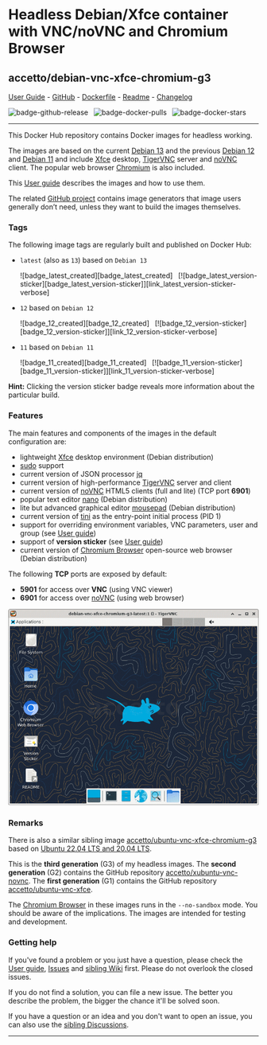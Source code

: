 # Headless Debian/Xfce container with VNC/noVNC and Chromium Browser

## accetto/debian-vnc-xfce-chromium-g3

[User Guide][this-user-guide] - [GitHub][this-github] - [Dockerfile][this-dockerfile] - [Readme][this-readme-full] - [Changelog][this-changelog]

<!-- markdownlint-disable MD038 MD052 -->
![badge-github-release][badge-github-release]` `
![badge-docker-pulls][badge-docker-pulls]` `
![badge-docker-stars][badge-docker-stars]

***

This Docker Hub repository contains Docker images for headless working.

The images are based on the current [Debian 13][docker-debian] and the previous [Debian 12][docker-debian] and [Debian 11][docker-debian] and include [Xfce][xfce] desktop, [TigerVNC][tigervnc] server and [noVNC][novnc] client.
The popular web browser [Chromium][chromium] is also included.

This [User guide][this-user-guide] describes the images and how to use them.

The related [GitHub project][this-github] contains image generators that image users generally don’t need, unless they want to build the images themselves.

### Tags

The following image tags are regularly built and published on Docker Hub:

- `latest` (also as `13`) based on `Debian 13`

    ![badge_latest_created][badge_latest_created]` `
    [![badge_latest_version-sticker][badge_latest_version-sticker]][link_latest_version-sticker-verbose]

- `12` based on `Debian 12`

    ![badge_12_created][badge_12_created]` `
    [![badge_12_version-sticker][badge_12_version-sticker]][link_12_version-sticker-verbose]

- `11` based on `Debian 11`

    ![badge_11_created][badge_11_created]` `
    [![badge_11_version-sticker][badge_11_version-sticker]][link_11_version-sticker-verbose]

<!-- markdownlint-enable MD052 -->

**Hint:** Clicking the version sticker badge reveals more information about the particular build.

### Features

The main features and components of the images in the default configuration are:

- lightweight [Xfce][xfce] desktop environment (Debian distribution)
- [sudo][sudo] support
- current version of JSON processor [jq][jq]
- current version of high-performance [TigerVNC][tigervnc] server and client
- current version of [noVNC][novnc] HTML5 clients (full and lite) (TCP port **6901**)
- popular text editor [nano][nano] (Debian distribution)
- lite but advanced graphical editor [mousepad][mousepad] (Debian distribution)
- current version of [tini][tini] as the entry-point initial process (PID 1)
- support for overriding environment variables, VNC parameters, user and group (see [User guide][this-user-guide-using-containers])
- support of **version sticker** (see [User guide][this-user-guide-version-sticker])
- current version of [Chromium Browser][chromium] open-source web browser (Debian distribution)

The following **TCP** ports are exposed by default:

- **5901** for access over **VNC** (using VNC viewer)
- **6901** for access over [noVNC][novnc] (using web browser)

![container-screenshot][this-screenshot-container]

### Remarks

There is also a similar sibling image [accetto/ubuntu-vnc-xfce-chromium-g3][accetto-dockerhub-ubuntu-vnc-xfce-chromium-g3] based on [Ubuntu 22.04 LTS and 20.04 LTS][docker-ubuntu].

This is the **third generation** (G3) of my headless images.
The **second generation** (G2) contains the GitHub repository [accetto/xubuntu-vnc-novnc][accetto-github-xubuntu-vnc-novnc].
The **first generation** (G1) contains the GitHub repository [accetto/ubuntu-vnc-xfce][accetto-github-ubuntu-vnc-xfce].

The [Chromium Browser][chromium] in these images runs in the `--no-sandbox` mode.
You should be aware of the implications.
The images are intended for testing and development.

### Getting help

If you've found a problem or you just have a question, please check the [User guide][this-user-guide], [Issues][this-issues] and [sibling Wiki][sibling-wiki] first.
Please do not overlook the closed issues.

If you do not find a solution, you can file a new issue.
The better you describe the problem, the bigger the chance it'll be solved soon.

If you have a question or an idea and you don't want to open an issue, you can also use the [sibling Discussions][sibling-discussions].

***

[this-user-guide]: https://accetto.github.io/user-guide-g3/

[this-user-guide-version-sticker]: https://accetto.github.io/user-guide-g3/version-sticker/

[this-user-guide-using-containers]: https://accetto.github.io/user-guide-g3/using-containers/

[this-changelog]: https://github.com/accetto/debian-vnc-xfce-g3/blob/master/CHANGELOG.md

[this-github]: https://github.com/accetto/debian-vnc-xfce-g3/

[this-readme-full]: https://github.com/accetto/debian-vnc-xfce-g3/blob/master/docker/xfce-chromium/README.md

[this-issues]: https://github.com/accetto/debian-vnc-xfce-g3/issues

[this-dockerfile]: https://github.com/accetto/debian-vnc-xfce-g3/blob/master/docker/Dockerfile.xfce

[this-screenshot-container]: https://raw.githubusercontent.com/accetto/debian-vnc-xfce-g3/master/docker/doc/images/animation-debian-vnc-xfce-chromium-g3.gif

[accetto-dockerhub-ubuntu-vnc-xfce-chromium-g3]: https://hub.docker.com/r/accetto/ubuntu-vnc-xfce-chromium-g3

[sibling-wiki]: https://github.com/accetto/ubuntu-vnc-xfce-g3/wiki

[sibling-discussions]: https://github.com/accetto/ubuntu-vnc-xfce-g3/discussions

[accetto-github-xubuntu-vnc-novnc]: https://github.com/accetto/xubuntu-vnc-novnc/

[accetto-github-ubuntu-vnc-xfce]: https://github.com/accetto/ubuntu-vnc-xfce

[docker-debian]: https://hub.docker.com/_/debian/
[docker-ubuntu]: https://hub.docker.com/_/ubuntu/

[chromium]: https://www.chromium.org/Home
[jq]: https://stedolan.github.io/jq/
[mousepad]: https://github.com/codebrainz/mousepad
[nano]: https://www.nano-editor.org/
[novnc]: https://github.com/kanaka/noVNC
[sudo]: https://www.sudo.ws/
[tigervnc]: http://tigervnc.org
[tini]: https://github.com/krallin/tini
[xfce]: http://www.xfce.org

[badge-github-release]: https://img.shields.io/github/v/release/accetto/debian-vnc-xfce-g3

[badge-docker-pulls]: https://img.shields.io/docker/pulls/accetto/debian-vnc-xfce-chromium-g3

[badge-docker-stars]: https://img.shields.io/docker/stars/accetto/debian-vnc-xfce-chromium-g3

<!-- Appendix will be added by util-readme.sh -->
